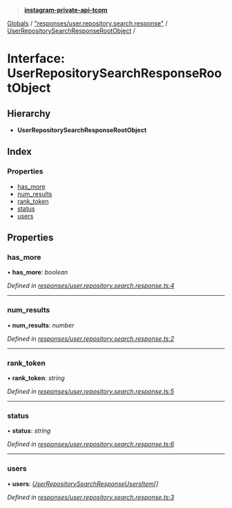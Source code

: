 > **[instagram-private-api-tcom](../README.md)**

[Globals](../README.md) / ["responses/user.repository.search.response"](../modules/_responses_user_repository_search_response_.md) / [UserRepositorySearchResponseRootObject](_responses_user_repository_search_response_.userrepositorysearchresponserootobject.md) /

# Interface: UserRepositorySearchResponseRootObject

## Hierarchy

* **UserRepositorySearchResponseRootObject**

## Index

### Properties

* [has_more](_responses_user_repository_search_response_.userrepositorysearchresponserootobject.md#has_more)
* [num_results](_responses_user_repository_search_response_.userrepositorysearchresponserootobject.md#num_results)
* [rank_token](_responses_user_repository_search_response_.userrepositorysearchresponserootobject.md#rank_token)
* [status](_responses_user_repository_search_response_.userrepositorysearchresponserootobject.md#status)
* [users](_responses_user_repository_search_response_.userrepositorysearchresponserootobject.md#users)

## Properties

###  has_more

• **has_more**: *boolean*

*Defined in [responses/user.repository.search.response.ts:4](https://github.com/cuonglnhust/instagram-private-api-tcom/blob/3e16058/src/responses/user.repository.search.response.ts#L4)*

___

###  num_results

• **num_results**: *number*

*Defined in [responses/user.repository.search.response.ts:2](https://github.com/cuonglnhust/instagram-private-api-tcom/blob/3e16058/src/responses/user.repository.search.response.ts#L2)*

___

###  rank_token

• **rank_token**: *string*

*Defined in [responses/user.repository.search.response.ts:5](https://github.com/cuonglnhust/instagram-private-api-tcom/blob/3e16058/src/responses/user.repository.search.response.ts#L5)*

___

###  status

• **status**: *string*

*Defined in [responses/user.repository.search.response.ts:6](https://github.com/cuonglnhust/instagram-private-api-tcom/blob/3e16058/src/responses/user.repository.search.response.ts#L6)*

___

###  users

• **users**: *[UserRepositorySearchResponseUsersItem](_responses_user_repository_search_response_.userrepositorysearchresponseusersitem.md)[]*

*Defined in [responses/user.repository.search.response.ts:3](https://github.com/cuonglnhust/instagram-private-api-tcom/blob/3e16058/src/responses/user.repository.search.response.ts#L3)*